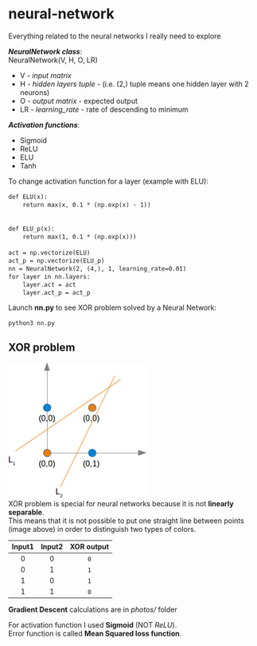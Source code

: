 # neural-network
Everything related to the neural networks I really need to explore

_**NeuralNetwork class**_:  
NeuralNetwork(V, H, O, LR)
* V - _input matrix_
* H - _hidden layers tuple_ - (i.e. (2,) tuple means one hidden layer with 2 neurons)
* O - _output matrix_ - expected output
* LR - _learning_rate_ - rate of descending to minimum
  
_**Activation functions**_:  
* Sigmoid
* ReLU
* ELU
* Tanh
  
To change activation function for a layer (example with ELU):
```
def ELU(x):
    return max(x, 0.1 * (np.exp(x) - 1))


def ELU_p(x):
    return max(1, 0.1 * (np.exp(x)))

act = np.vectorize(ELU)
act_p = np.vectorize(ELU_p)
nn = NeuralNetwork(2, (4,), 1, learning_rate=0.01)
for layer in nn.layers:
    layer.act = act
    layer.act_p = act_p
```

Launch **nn.py** to see XOR problem solved by a Neural Network:
```
python3 nn.py
```
  
## XOR problem
![XOR](photos/xor_problem.png)  
XOR problem is special for neural networks because it is not **linearly separable**.  
This means that it is not possible to put one straight line between points (image above) in order to distinguish two types of colors.  

| Input1 | Input2 | XOR output |
| :----: | :----: | :--------: |
| 0      | 0      | `0`        |
| 0      | 1      | `1`        |
| 1      | 0      | `1`        |
| 1      | 1      | `0`        |
   
**Gradient Descent** calculations are in *photos/* folder

For activation function I used **Sigmoid** (NOT *ReLU*).  
Error function is called **Mean Squared loss function**.

